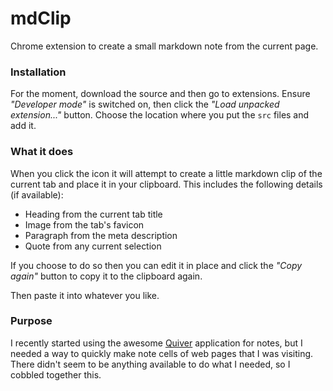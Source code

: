 # mdClip
Chrome extension to create a small markdown note from the current page.

### Installation
For the moment, download the source and then go to extensions.  Ensure _"Developer mode"_ is switched on, then click the _"Load unpacked extension..."_ button.  Choose the location where you put the `src` files and add it.

### What it does
When you click the icon it will attempt to create a little markdown clip of the current tab and place it in your clipboard.  This includes the following details (if available):

* Heading from the current tab title
* Image from the tab's favicon
* Paragraph from the meta description
* Quote from any current selection

If you choose to do so then you can edit it in place and click the _"Copy again"_ button to copy it to the clipboard again.

Then paste it into whatever you like.

### Purpose
I recently started using the awesome [Quiver](http://happenapps.com/#quiver) application for notes, but I needed a way to quickly make note cells of web pages that I was visiting.  There didn't seem to be anything available to do what I needed, so I cobbled together this.
